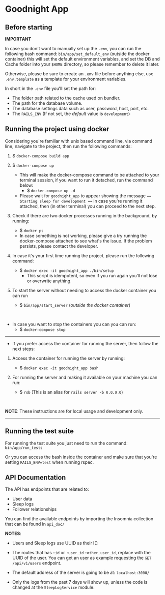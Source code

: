 # Goodnight App

## Before starting

**IMPORTANT**

In case you don't want to manually set up the `.env`, you can run the following bash
command: `bin/app/set_default_env` (outside the docker container)
this will set the default environment variables, and set the DB and Cache folder into your `$HOME` directory, so please
remember to delete it later.

Otherwise, please be sure to create an `.env` file before anything else, use `.env.template` as a template for your
environment variables.

In short in the `.env` file you'll set the path for:

- The folder path related to the cache used on bundler.
- The path for the database volume.
- The database settings data such as user, password, host, port, etc.
- The `RAILS_ENV` (If not set, the _default_ value is `development`)

## Running the project using docker

Considering you're familiar with unix based command line,
via command line, navigate to the project, then run the following commands:

1. $ `docker-compose build app`

2. $ `docker-compose up`
    - This will make the docker-compose command to be attached to your terminal session, if you want to run it
      detached, run the command below:
        - $ `docker-compose up -d`
    - Please wait for `goodnight_app` to appear showing the message `== Starting sleep for development ==` in case
      you're running it attached, then (in other terminal) you can proceed to the next step.

3. Check if there are two docker processes running in the background, by running:
    - $ `docker ps`
    - In case something is not working, please give a try running the docker-compose attached to see what's the issue.
      If the problem persists, please contact the developer.

4. In case it's your first time running the project, please run the following command:
    - $ `docker exec -it goodnight_app ./bin/setup`
        - This script is idempotent, so even if you run again you'll not lose or overwrite anything.

5. To start the server without needing to access the docker container you can run
    - $ `bin/app/start_server` (_outside the docker container_)

<br>

- In case you want to stop the containers you can you can run:
    - $ `docker-compose stop`

---

- If you prefer access the container for running the server, then follow the next steps:

1. Access the container for running the server by running:
    - $ `docker exec -it goodnight_app bash`

2. For running the server and making it available on your machine you can run:
    - $ `rsb` (This is an alias for `rails server -b 0.0.0.0`)

<br>

**NOTE**: These instructions are for local usage and development only.

--- 

## Running the test suite

For running the test suite you just need to run the command: `bin/app/run_tests`

Or you can access the bash inside the container and make sure that you're setting `RAILS_ENV=test` when running rspec.

## API Documentation

The API has endpoints that are related to:

- User data
- Sleep logs
- Follower relationships

You can find the available endpoints by importing the Insomnia collection that can be found in `api_doc/`

**NOTES**:

- Users and Sleep logs use UUID as their ID.

- The routes that has `:id` or `:user_id` `:other_user_id`, replace with the UUID of the user.
  You can get an user as example requesting the `GET /api/v1/users` endpoint.

- The default address of the server is going to be at: `localhost:3000/`

- Only the logs from the past 7 days will show up, unless the code is changed at the `SleepLogService` module.
